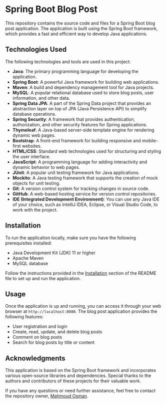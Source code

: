 # Spring Boot Blog Post

This repository contains the source code and files for a Spring Boot blog post application. The application is built using the Spring Boot framework, which provides a fast and efficient way to develop Java applications.

## Technologies Used

The following technologies and tools are used in this project:

- **Java**: The primary programming language for developing the application.
- **Spring Boot**: A powerful Java framework for building web applications.
- **Maven**: A build and dependency management tool for Java projects.
- **MySQL**: A popular relational database used to store blog posts, user information, and other data.
- **Spring Data JPA**: A part of the Spring Data project that provides an abstraction layer on top of JPA (Java Persistence API) to simplify database operations.
- **Spring Security**: A framework that provides authentication, authorization, and other security features for Spring applications.
- **Thymeleaf**: A Java-based server-side template engine for rendering dynamic web pages.
- **Bootstrap**: A front-end framework for building responsive and mobile-first websites.
- **HTML/CSS**: Standard web technologies used for structuring and styling the user interface.
- **JavaScript**: A programming language for adding interactivity and dynamic behavior to web pages.
- **JUnit**: A popular unit testing framework for Java applications.
- **Mockito**: A Java testing framework that supports the creation of mock objects for unit testing.
- **Git**: A version control system for tracking changes in source code.
- **GitHub**: A web-based hosting service for version control repositories.
- **IDE (Integrated Development Environment)**: You can use any Java IDE of your choice, such as IntelliJ IDEA, Eclipse, or Visual Studio Code, to work with the project.

## Installation

To run the application locally, make sure you have the following prerequisites installed:

- Java Development Kit (JDK) 11 or higher
- Apache Maven
- MySQL database

Follow the instructions provided in the [Installation](#installation) section of the README file to set up and run the application.

## Usage

Once the application is up and running, you can access it through your web browser at `http://localhost:8080`. The blog post application provides the following features:

- User registration and login
- Create, read, update, and delete blog posts
- Comment on blog posts
- Search for blog posts by title or content


## Acknowledgments

This application is based on the Spring Boot framework and incorporates various open-source libraries and dependencies. Special thanks to the authors and contributors of these projects for their valuable work.

If you have any questions or need further assistance, feel free to contact the repository owner, [Mahmoud Osman](http://mahmoudosman.com).
